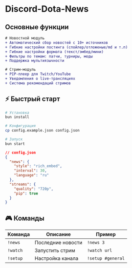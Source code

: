 # Discord-Dota-News
## Основные функции

```diff
# Новостной модуль
+ Автоматический сбор новостей с 10+ источников
+ Гибкие настройки постинга (спойлер/отложеные/md и т.п)
+ Гибкие настройки формата (текст/эмбед/мини)
+ Фильтры по темам: патчи, турниры, моды
+ Поддержка мультиязычности

# Стрим-модуль
+ PIP-плеер для Twitch/YouTube
+ Уведомления о live-трансляциях
+ Система рекомендаций стримов
```

## ⚡️ Быстрый старт

```bash
# Установка
bun install

# Конфигурация
cp config.example.json config.json

# Запуск
bun start
```

```json
// config.json
{
  "news": {
    "style": "rich_embed",
    "interval": 30,
    "language": "ru"
  },
  "streams": {
    "quality": "720p",
    "pip": true
  }
}
```

## 🎮 Команды

| Команда       | Описание                  | Пример               |
|--------------|--------------------------|----------------------|
| `!news`      | Последние новости        | `!news 3`           |
| `!watch`     | Запустить стрим          | `!watch url`        |
| `!setup`     | Настройка канала         | `!setup #general`   |
